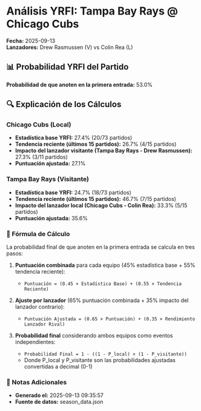 # Análisis YRFI: Tampa Bay Rays @ Chicago Cubs

**Fecha:** 2025-09-13  
**Lanzadores:** Drew Rasmussen (V) vs Colin Rea (L)

## 📊 Probabilidad YRFI del Partido

**Probabilidad de que anoten en la primera entrada:** 53.0%

## 🔍 Explicación de los Cálculos

### Chicago Cubs (Local)
- **Estadística base YRFI:** 27.4% (20/73 partidos)
- **Tendencia reciente (últimos 15 partidos):** 26.7% (4/15 partidos)
- **Impacto del lanzador visitante (Tampa Bay Rays - Drew Rasmussen):** 27.3% (3/11 partidos)
- **Puntuación ajustada:** 27.1%

### Tampa Bay Rays (Visitante)
- **Estadística base YRFI:** 24.7% (18/73 partidos)
- **Tendencia reciente (últimos 15 partidos):** 46.7% (7/15 partidos)
- **Impacto del lanzador local (Chicago Cubs - Colin Rea):** 33.3% (5/15 partidos)
- **Puntuación ajustada:** 35.6%

### 📝 Fórmula de Cálculo

La probabilidad final de que anoten en la primera entrada se calcula en tres pasos:

1. **Puntuación combinada** para cada equipo (45% estadística base + 55% tendencia reciente):
   - `Puntuación = (0.45 × Estadística Base) + (0.55 × Tendencia Reciente)`

2. **Ajuste por lanzador** (65% puntuación combinada + 35% impacto del lanzador contrario):
   - `Puntuación Ajustada = (0.65 × Puntuación) + (0.35 × Rendimiento Lanzador Rival)`

3. **Probabilidad final** considerando ambos equipos como eventos independientes:
   - `Probabilidad Final = 1 - ((1 - P_local) × (1 - P_visitante))`
   - Donde P_local y P_visitante son las probabilidades ajustadas convertidas a decimal (0-1)

### 📌 Notas Adicionales

- **Generado el:** 2025-09-13 09:35:57
- **Fuente de datos:** season_data.json

